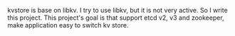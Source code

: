 kvstore is base on libkv. I try to use libkv, but it is not very active. So I write this project. This project's goal is that support etcd v2, v3 and zookeeper, make application easy to switch kv store.
